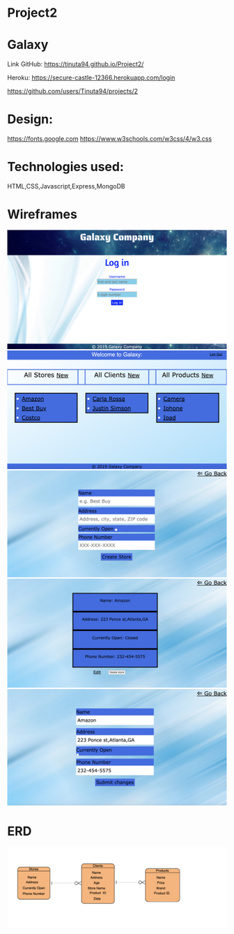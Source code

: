 # Project2
# Galaxy

Link GitHub: https://tinuta94.github.io/Project2/


Heroku:  https://secure-castle-12366.herokuapp.com/login


https://github.com/users/Tinuta94/projects/2


# Design:


https://fonts.google.com
https://www.w3schools.com/w3css/4/w3.css


# Technologies used:

HTML,CSS,Javascript,Express,MongoDB

# Wireframes


![alt text](https://github.com/Tinuta94/Project2/blob/master/Screen%20Shot%202019-08-27%20at%206.35.38%20PM.png)
![alt text](https://github.com/Tinuta94/Project2/blob/master/Screen%20Shot%202019-08-27%20at%206.30.49%20PM.png)
![alt text](https://github.com/Tinuta94/Project2/blob/master/Screen%20Shot%202019-08-27%20at%2012.59.40%20PM.png)
![alt text](https://github.com/Tinuta94/Project2/blob/master/Screen%20Shot%202019-08-27%20at%201.00.00%20PM.png)
![alt text](https://github.com/Tinuta94/Project2/blob/master/Screen%20Shot%202019-08-27%20at%201.00.12%20PM.png)

# ERD


![alt text](https://github.com/Tinuta94/Project2/blob/master/Screen%20Shot%202019-08-27%20at%2012.57.14%20PM.png)
